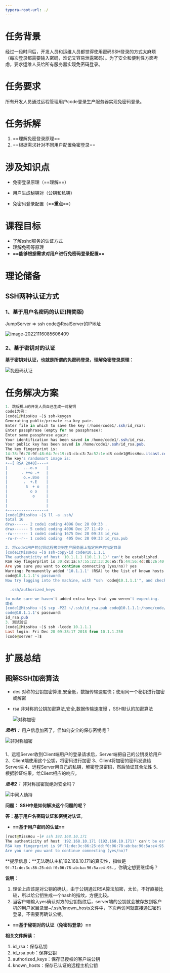 ```yaml
---
typora-root-url: ./
---
```


# 任务背景

经过一段时间后，开发人员和运维人员都觉得使用密码SSH登录的方式太麻烦（每次登录都需要输入密码，难记又容易泄露密码）。为了安全和便利性方面考虑，要求运维人员给所有服务器实现免密码登录。

# 任务要求

所有开发人员通过远程管理用户code登录生产服务器实现免密码登录。

# 任务拆解

1. ==理解免密登录原理==
2. ==根据需求针对不同用户配置免密登录==

# 涉及知识点

- 免密登录原理（==理解==）

- 用户生成秘钥对（公钥和私钥）
- 免密码登录配置（==**重点**==）

# 课程目标

- 了解sshd服务的认证方式
- 理解免密等原理
- **==能够根据需求对用户进行免密码登录配置==**

# 理论储备

## SSH两种认证方式

### 1、基于用户名密码的认证(精简版)

JumpServer => ssh code@RealServer的IP地址

![image-20221116085606409](/07远程管理SSH服务免密登录解决方案.assets/image-20221116085606409.png)

### 2、基于密钥对的认证

**基于密钥对认证，也就是所谓的免密码登录，理解免密登录原理：**

![免密码认证](media/免密码认证.png)

# 任务解决方案

~~~powershell
1. 跳板机上的开发人员自己生成一对秘钥
code1为例：
[code1@MissHou ~]$ ssh-keygen 
Generating public/private rsa key pair.
Enter file in which to save the key (/home/code1/.ssh/id_rsa): 
Enter passphrase (empty for no passphrase): 
Enter same passphrase again: 
Your identification has been saved in /home/code1/.ssh/id_rsa.
Your public key has been saved in /home/code1/.ssh/id_rsa.pub.
The key fingerprint is:
14:78:f6:70:9f:48:64:7e:19:c3:cb:c3:7a:52:1e:d8 code1@MissHou.itcast.cc
The key's randomart image is:
+--[ RSA 2048]----+
|       ...o.o    |
|      . ++o .+   |
|       o.=.Boo   |
|       .  +.E    |
|        S  + o   |
|          o o    |
|           o     |
|                 |
|                 |
+-----------------+
[code1@MissHou ~]$ ll -a .ssh/
total 16
drwx------ 2 code1 coding 4096 Dec 28 09:33 .
drwx------ 5 code1 coding 4096 Dec 27 11:49 ..
-rw------- 1 code1 coding 1675 Dec 28 09:33 id_rsa
-rw-r--r-- 1 code1 coding  405 Dec 28 09:33 id_rsa.pub

2. 将code1用户的公钥远程拷贝到生产服务器上指定用户的指定目录
[code1@MissHou ~]$ ssh-copy-id code@10.1.1.1
The authenticity of host '10.1.1.1 (10.1.1.1)' can't be established.
RSA key fingerprint is 30:c8:1a:67:55:22:33:26:e5:fb:44:56:4d:8b:26:40.
Are you sure you want to continue connecting (yes/no)? yes
Warning: Permanently added '10.1.1.1' (RSA) to the list of known hosts.
code@10.1.1.1's password: 
Now try logging into the machine, with "ssh 'code@10.1.1.1'", and check in:

  .ssh/authorized_keys

to make sure we haven't added extra keys that you weren't expecting.
或者
[code1@MissHou ~]$ scp -P22 ~/.ssh/id_rsa.pub code@10.1.1.1:/home/code/.ssh/authorized_keys
code@10.1.1.1's password: 
id_rsa.pub                               
3. 测试验证
[code1@MissHou ~]$ ssh -lcode 10.1.1.1
Last login: Fri Dec 28 09:38:17 2018 from 10.1.1.250
[code@server ~]$ 
~~~

# 扩展总结

## 图解SSH加密算法

- des 对称的公钥加密算法,安全低，数据传输速度快；使用同一个秘钥进行加密或解密 
- rsa   非对称的公钥加密算法,安全,数据传输速度慢 ，SSH默认的加密算法

  ![对称加密](media/对称加密.png)

***思考1：*** 用户信息加密了，但如何安全的保存密钥呢？

  ![非对称加密](media/非对称加密.png)

###  

1、远程Server收到Client端用户的登录请求后，Server端把自己的公钥发给用户
2、Client端使用这个公钥，将密码进行加密
3、Client将加密的密码发送给Server端
4、远程Server用自己的私钥，解密登录密码，然后验证其合法性
5、根据验证结果，给Client相应的响应。

***思考2：*** 非对称加密就绝对安全吗？

  ![中间人劫持](media/中间人劫持.png)

**问题：** **SSH中是如何解决这个问题的呢？**

**答：基于用户名密码认证和密钥对认证**。

- **==基于用户密码的认证==**

```powershell
[root@MissHou ~]# ssh 192.168.10.171
The authenticity of host '192.168.10.171 (192.168.10.171)' can't be established.
RSA key fingerprint is 9f:71:de:3c:86:25:dd:f0:06:78:ab:ba:96:5a:e4:95.
Are you sure you want to continue connecting (yes/no)?
```

**提示信息：**无法确认主机192.168.10.171的真实性，指纹是`9f:71:de:3c:86:25:dd:f0:06:78:ab:ba:96:5a:e4:95.`，你确定想要继续吗？

**说明**： 

1. 理论上应该是对公钥的确认，由于公钥通过RSA算法加密，太长，不好直接比较，所以给公钥生成一个hash的指纹，方便比较。
2. 当客户端输入yes确认对方的公钥指纹后，server端的公钥就会被存放到客户机的用户家目录里~/.ssh/known_hosts文件中，下次再访问就直接通过密码登录，不需要再确认公钥。

- **==基于秘钥对的认证（免密码登录）==**



**相关文件解读：**

1. id_rsa：保存私钥
2. id_rsa.pub：保存公钥
3. authorized_keys：保存已授权的客户端公钥
4. known_hosts：保存已认证的远程主机公钥



[^加密]: 将明文信息变为难以读取的密文内容，让其不可读
[^加密算法]: 加密算法就是加密的方法
